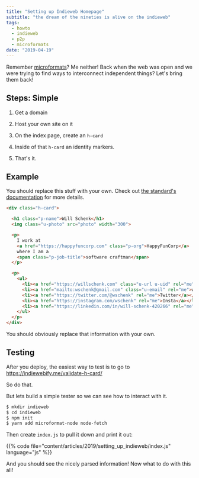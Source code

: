 ```yaml
---
title: "Setting up Indieweb Homepage"
subtitle: "the dream of the nineties is alive on the indieweb"
tags:
  - howto
  - indieweb
  - p2p
  - microformats
date: "2019-04-19"
---
```


Remember [microformats](http://microformats.org/)?  Me neither!
Back when the web was open and we were trying to find ways to interconnect independent things?
Let's bring them back!

## Steps: Simple

1. Get a domain

2. Host your own site on it

3. On the index page, create an `h-card`

4. Inside of that `h-card` an identity markers.

5. That's it.

## Example

You should replace this stuff with your own. Check out [the standard's documentation](http://microformats.org/wiki/h-card)
for more details.

```html
<div class="h-card">

  <h1 class="p-name">Will Schenk</h1>
  <img class="u-photo" src="photo" width="300">

  <p>
    I work at
    <a href="https://happyfuncorp.com" class="p-org">HappyFunCorp</a>
    where I am a
    <span class="p-job-title">software craftman</span>
  </p>

  <p>
    <ul>
      <li><a href="https://willschenk.com" class="u-url u-uid" rel="me">Will Schenk</a></li>
      <li><a href="mailto:wschenk@gmail.com" class="u-email" rel="me">wschenk@gmail.com</a></li>
      <li><a href="https://twitter.com/@wschenk" rel="me">Twitter</a></li>
      <li><a href="https://instagram.com/wschenk" rel="me">Insta</a></li>
      <li><a href="https://linkedin.com/in/will-schenk-420266" rel="me">LinkedIn></a></li>
    </ul>
  </p>
</div>
```

You should obviously replace that information with your own.

## Testing

After you deploy, the easiest way to test is to go to https://indiewebify.me/validate-h-card/

So do that.

But lets build a simple tester so we can see how to interact with it.


```bash
$ mkdir indieweb
$ cd indieweb
$ npm init
$ yarn add microformat-node node-fetch
```

Then create `index.js` to pull it down and print it out:

{{% code file="content/articles/2019/setting_up_indieweb/index.js" language="js" %}}

And you should see the nicely parsed information!  Now what to do with this all!
